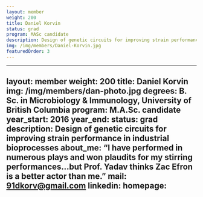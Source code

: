 ```yaml
---
layout: member
weight: 200
title: Daniel Korvin
status: grad
program: MASc candidate
description: Design of genetic circuits for improving strain performance in industrial bioprocesses 
img: /img/members/Daniel-Korvin.jpg
featuredOrder: 3
---
```

---
layout: member
weight: 200
title: Daniel Korvin
img: /img/members/dan-photo.jpg
degrees: B. Sc. in Microbiology & Immunology, University of British Columbia
program: M.A.Sc. candidate
year_start: 2016
year_end:
status: grad
description: Design of genetic circuits for improving strain performance in industrial bioprocesses
about_me: “I have performed in numerous plays and won plaudits for my stirring performances…but Prof. Yadav thinks Zac Efron is a better actor than me.”
mail: 91dkorv@gmail.com
linkedin: 
homepage:
---

